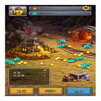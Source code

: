 <img src="https://github.com/s102502549/Test/blob/master/Screenshot_2016-09-09-16-47-09.png" width="300px" height="300px">

